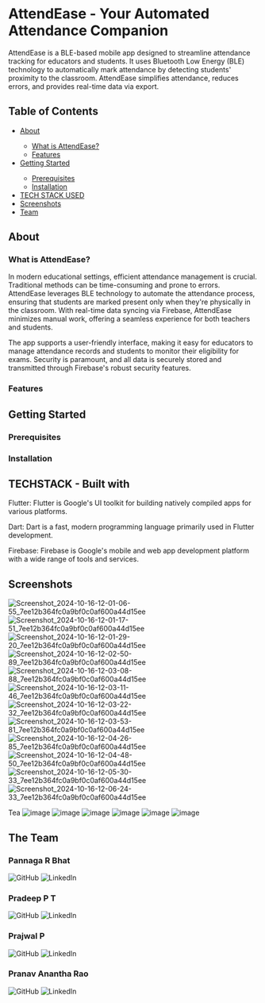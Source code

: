 # AttendEase - Your Automated Attendance Companion
AttendEase is a BLE-based mobile app designed to streamline attendance tracking for educators and students. It uses Bluetooth Low Energy (BLE) technology to automatically mark attendance by detecting students' proximity to the classroom. AttendEase simplifies attendance, reduces errors, and provides real-time data via export.

<h2>Table of Contents</h2>
<ul>
  <li> <a href = "#About"> About </a></li>
  <ul>
   <li><a href="#wa"> What is AttendEase? </a></li> 
   <li><a href=""> Features </a></li> 
  </ul>
  <li> <a href = "#getting_started"> Getting Started </a></li>
  <ul>
   <li><a href="#prerequisites"> Prerequisites </a></li> 
   <li><a href="#installation"> Installation </a></li> 
  </ul>
  <li> <a href = "#tech_used"> TECH STACK USED </a></li>
  <li> <a href = "#screenshots"> Screenshots </a></li>
  <li> <a href = "#team"> Team </a></li>
</ul>

<section id = "About">
  <h2> About </h2>
  <h3 id = "wa"> What is AttendEase? </h3>
    In modern educational settings, efficient attendance management is crucial. Traditional methods can be time-consuming and prone to errors. AttendEase leverages BLE technology to automate the attendance process, ensuring that students are marked present only when they're physically in the classroom. With real-time data syncing via Firebase, AttendEase minimizes manual work, offering a seamless experience for both teachers and students.

  The app supports a user-friendly interface, making it easy for educators to manage attendance records and students to monitor their eligibility for exams. Security is paramount, and all data is securely stored and transmitted through Firebase's robust security features.

  <h3 id = "features"> Features </h3>
  
</section>

<section id = "getting_started">
  <h2> Getting Started </h2>
  <h3 id = "prerequisites"> Prerequisites </h3>
  
  <h3 id = "installation"> Installation </h3>
</section>


<section id = "tech_used">
  <h2> TECHSTACK - Built with </h2>
  
  Flutter: Flutter is Google's UI toolkit for building natively compiled apps for various platforms.
  
  Dart: Dart is a fast, modern programming language primarily used in Flutter development.
  
  Firebase: Firebase is Google's mobile and web app development platform with a wide range of tools and services.
</section>


<section id = "screenshots">
  <h2> Screenshots </h2>


![Screenshot_2024-10-16-12-01-06-55_7ee12b364fc0a9bf0c0af600a44d15ee](https://github.com/user-attachments/assets/94550299-4ffd-425a-b8c0-351cf29e965f)
![Screenshot_2024-10-16-12-01-17-51_7ee12b364fc0a9bf0c0af600a44d15ee](https://github.com/user-attachments/assets/b250a8ce-1528-4d63-a171-ab7e06da5d28)
![Screenshot_2024-10-16-12-01-29-20_7ee12b364fc0a9bf0c0af600a44d15ee](https://github.com/user-attachments/assets/dba81fb3-8a1b-411a-8302-3d54097f34ca)
![Screenshot_2024-10-16-12-02-50-89_7ee12b364fc0a9bf0c0af600a44d15ee](https://github.com/user-attachments/assets/9f4b1cc6-bd74-4d49-930f-5b0fa85dd858)
![Screenshot_2024-10-16-12-03-08-88_7ee12b364fc0a9bf0c0af600a44d15ee](https://github.com/user-attachments/assets/4b02abca-c8fc-44b1-9a06-e0be8f8aac62)
![Screenshot_2024-10-16-12-03-11-46_7ee12b364fc0a9bf0c0af600a44d15ee](https://github.com/user-attachments/assets/aec4acee-e153-416f-8f0b-270b58b7ed93)
![Screenshot_2024-10-16-12-03-22-32_7ee12b364fc0a9bf0c0af600a44d15ee](https://github.com/user-attachments/assets/5cc8042f-47f8-44ed-9f5b-152613040c04)
![Screenshot_2024-10-16-12-03-53-81_7ee12b364fc0a9bf0c0af600a44d15ee](https://github.com/user-attachments/assets/5a3755c8-ac55-469c-9b99-0bf3cb4b4922)
![Screenshot_2024-10-16-12-04-26-85_7ee12b364fc0a9bf0c0af600a44d15ee](https://github.com/user-attachments/assets/dec48295-b98d-4661-bdae-851263aec479)
![Screenshot_2024-10-16-12-04-48-50_7ee12b364fc0a9bf0c0af600a44d15ee](https://github.com/user-attachments/assets/07ed77e7-9495-4fdc-8dac-fe009ca6bae9)
![Screenshot_2024-10-16-12-05-30-33_7ee12b364fc0a9bf0c0af600a44d15ee](https://github.com/user-attachments/assets/a71f0ca7-67e6-45d0-9a87-13913a80360f)
![Screenshot_2024-10-16-12-06-24-33_7ee12b364fc0a9bf0c0af600a44d15ee](https://github.com/user-attachments/assets/80f52e61-75fb-4db9-a286-b5f3c6df0df2)



Tea
![image](https://github.com/user-attachments/assets/d10799fd-dd69-4fd0-aaad-3b4b3c7ac356)
![image](https://github.com/user-attachments/assets/ea3a94c1-06f3-4284-8120-acc6306e59a1)
![image](https://github.com/user-attachments/assets/7b32a888-33fc-4fda-abe9-24c1e7ce35b8)
![image](https://github.com/user-attachments/assets/6543c660-3376-4f0a-8f09-49a225d824df)
![image](https://github.com/user-attachments/assets/2a588040-9152-42af-b05e-0e4c831863ff)
![image](https://github.com/user-attachments/assets/0bb538c1-9372-47a1-be10-dae311ebf8f5)


</section>



<section id = "team">
  <h2> The Team </h2>
  <h3> Pannaga R Bhat </h3>
<p align="left">
  <a href="https://github.com/pannaga-rj" style="text-decoration: none;" target="_blank" rel="nofollow">
    <img src="https://img.shields.io/badge/GitHub-black?style=flat&logo=github" alt="GitHub" style="max-width: 100%;">
  </a>
  <a href="www.linkedin.com/in/pannaga-r-bhat-ba8bb6289" style="text-decoration: none;" target="_blank">
    <img src="https://img.shields.io/badge/LinkedIn-blue?style=flat&logo=linkedin" alt="LinkedIn" />
  </a>
</p>

<h3> Pradeep P T </h3>
<p align="left">
  <a href="" style="text-decoration: none;" target="_blank">
    <img src="https://img.shields.io/badge/GitHub-black?style=flat&logo=github" alt="GitHub" />
  </a>
  <a href="" style="text-decoration: none;" target="_blank">
    <img src="https://img.shields.io/badge/LinkedIn-blue?style=flat&logo=linkedin" alt="LinkedIn" />
  </a>
</p>

<h3> Prajwal P </h3>
<p align="left">
  <a href="" style="text-decoration: none;" target="_blank">
    <img src="https://img.shields.io/badge/GitHub-black?style=flat&logo=github" alt="GitHub" />
  </a>
  <a href="" style="text-decoration: none;" target="_blank">
    <img src="https://img.shields.io/badge/LinkedIn-blue?style=flat&logo=linkedin" alt="LinkedIn" />
  </a>
</p>

<h3> Pranav Anantha Rao </h3>
<p align="left">
  <a href="" style="text-decoration: none;" target="_blank">
    <img src="https://img.shields.io/badge/GitHub-black?style=flat&logo=github" alt="GitHub" />
  </a>
  <a href="" style="text-decoration: none;" target="_blank">
    <img src="https://img.shields.io/badge/LinkedIn-blue?style=flat&logo=linkedin" alt="LinkedIn" />
  </a>
</p>
</section>



